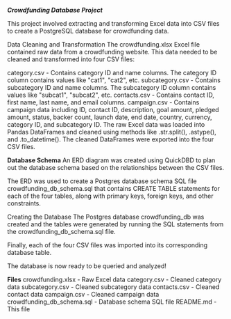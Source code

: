 ***Crowdfunding Database Project***

This project involved extracting and transforming Excel data into CSV files to create a PostgreSQL database for crowdfunding data.

Data Cleaning and Transformation
The crowdfunding.xlsx Excel file contained raw data from a crowdfunding website. This data needed to be cleaned and transformed into four CSV files:

category.csv - Contains category ID and name columns. The category ID column contains values like "cat1", "cat2", etc.
subcategory.csv - Contains subcategory ID and name columns. The subcategory ID column contains values like "subcat1", "subcat2", etc.
contacts.csv - Contains contact ID, first name, last name, and email columns.
campaign.csv - Contains campaign data including ID, contact ID, description, goal amount, pledged amount, status, backer count, launch date, end date, country, currency, category ID, and subcategory ID.
The raw Excel data was loaded into Pandas DataFrames and cleaned using methods like .str.split(), .astype(),  and .to_datetime(). The cleaned DataFrames were exported into the four CSV files.

**Database Schema**
An ERD diagram was created using QuickDBD to plan out the database schema based on the relationships between the CSV files.

The ERD was used to create a Postgres database schema SQL file crowdfunding_db_schema.sql that contains CREATE TABLE statements for each of the four tables, along with primary keys, foreign keys, and other constraints.

Creating the Database
The Postgres database crowdfunding_db was created and the tables were generated by running the SQL statements from the crowdfunding_db_schema.sql file.

Finally, each of the four CSV files was imported into its corresponding database table.

The database is now ready to be queried and analyzed!

**Files**
crowdfunding.xlsx - Raw Excel data
category.csv - Cleaned category data
subcategory.csv - Cleaned subcategory data
contacts.csv - Cleaned contact data
campaign.csv - Cleaned campaign data
crowdfunding_db_schema.sql - Database schema SQL file
README.md - This file
